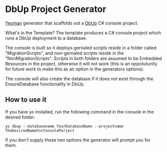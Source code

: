 # DbUp Project Generator

[Yeoman](http://yeoman.io) generator that scaffolds out a [DbUp](https://github.com/DbUp/DbUp) C# console project.

What's in the Template?
The template produces a C# console project which runs a DbUp deployment to a database. 

The console is built so it deploys gernaled scripts reside in a folder called "MigrationScripts", and non-gernaled scripts reside in the "NonMigrationScripts". Scripts in both folders are assumed to be Embedded Resources in the project, otherwise it will not work (this is an oppotutunity for future work to make this as an option in the generators options).

The console will also create the database if it does not exist through the EnsureDatabase functionality in DbUp.

## How to use it

If you have yo installed, run the following command in the console in the desired folder:
```
yo dbup --databasename YourDatabaseName --projectname TheDesiredNameForConsolePorject
```

If you don't supply these two options the generator will prompt you for them.
